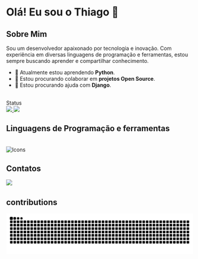 # Olá! Eu sou o Thiago 👋

## Sobre Mim

Sou um desenvolvedor apaixonado por tecnologia e inovação. Com experiência em diversas linguagens de programação e ferramentas, estou sempre buscando aprender e compartilhar conhecimento.

- 🌱 Atualmente estou aprendendo **Python**.
- 👯 Estou procurando colaborar em **projetos Open Source**.
- 🤔 Estou procurando ajuda com **Django**.

 
 
<div/>
 
 
<br>   
     Status
<div>
<a href="https://github.com/ThiagoMarangoni-dev/github-readme-stats">
<img height=150em src="https://github-readme-stats.vercel.app/api?username=ThiagoMarangoni-dev&show_icons=true&theme=midnight-purple" />
</a>
<a href="https://github.comThiagoMarangoni-dev/convoychat">
<img height=150em length= 280em src="https://github-readme-stats.vercel.app/api/top-langs?username=ThiagoMarangoni-dev&layout=compact&langs_count=8&theme=midnight-purple" />
</a>
</div>
 
##   Linguagens de Programação e ferramentas
<div style="display: inline_block"><br>
<img alt="Icons" align="center" height="40" width="290" src="https://skillicons.dev/icons?i=js,html,css,vscode,py,java,git" /> 

</div>
 
##  Contatos
<div>
<a href="mailto:thiagocmarangoni@gmail.com"><img src="https://img.shields.io/badge/gmail-%23DD0031.svg?&style=for-the-badge&logo=gmail&logoColor=white"/></a>
</div>
 
## contributions
<div>
 
![snake gif](https://github.com/ThiagoMarangoni-dev/ThiagoMarangoni-dev/blob/output/github-contribution-grid-snake.svg)
 
</div>
